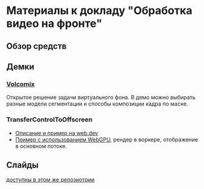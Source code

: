 # Материалы к докладу "Обработка видео на фронте"

## Обзор средств



## Демки

### [Volcomix](https://github.com/Volcomix/virtual-background)
Открытое решение задачи виртуального фона. В демо можно выбирать разные модели сегментации и способы композиции кадра по маске. 

### TransferControlToOffscreen

- [Описание и пример на web.dev](https://web.dev/articles/offscreen-canvas)
- [Пример с использованием WebGPU](https://webgpu.github.io/webgpu-samples/?sample=worker), рендер в воркере, отображение в основном потоке.


## Слайды
[доступны в этом же репозиотрии](./slides_github.pdf)
